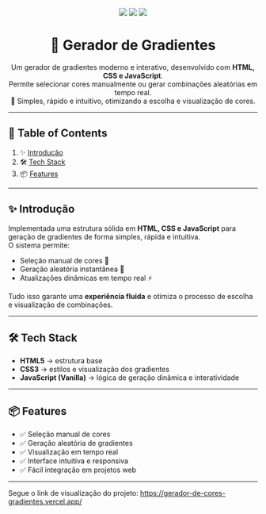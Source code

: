 <!-- Badges -->
<p align="center">
  <img src="https://img.shields.io/badge/HTML5-E34F26?style=for-the-badge&logo=html5&logoColor=white"/>
  <img src="https://img.shields.io/badge/CSS3-1572B6?style=for-the-badge&logo=css3&logoColor=white"/>
  <img src="https://img.shields.io/badge/JavaScript-F7DF1E?style=for-the-badge&logo=javascript&logoColor=black"/>
</p>

<h1 align="center">🎨 Gerador de Gradientes</h1>

<p align="center">
  Um gerador de gradientes moderno e interativo, desenvolvido com <b>HTML, CSS e JavaScript</b>.<br/>
  Permite selecionar cores manualmente ou gerar combinações aleatórias em tempo real.<br/>
  🚀 Simples, rápido e intuitivo, otimizando a escolha e visualização de cores.
</p>

---

## 📑 Table of Contents

1. ✨ [Introdução](#-introdução)  
2. 🛠 [Tech Stack](#-tech-stack)  
3. 📦 [Features](#-features)  

---

## ✨ Introdução
Implementada uma estrutura sólida em **HTML, CSS e JavaScript** para geração de gradientes de forma simples, rápida e intuitiva.  
O sistema permite:  
- Seleção manual de cores 🎨  
- Geração aleatória instantânea 🎲  
- Atualizações dinâmicas em tempo real ⚡  

Tudo isso garante uma **experiência fluida** e otimiza o processo de escolha e visualização de combinações.  

---

## 🛠 Tech Stack
- **HTML5** → estrutura base  
- **CSS3** → estilos e visualização dos gradientes  
- **JavaScript (Vanilla)** → lógica de geração dinâmica e interatividade  

---

## 📦 Features
- ✅ Seleção manual de cores  
- ✅ Geração aleatória de gradientes  
- ✅ Visualização em tempo real  
- ✅ Interface intuitiva e responsiva  
- ✅ Fácil integração em projetos web  

---

Segue o link de visualização do projeto: https://gerador-de-cores-gradientes.vercel.app/
